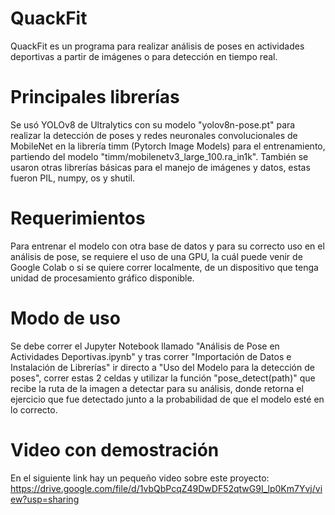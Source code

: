 # QuackFit
QuackFit es un programa para realizar análisis de poses en actividades deportivas a partir de imágenes o para detección en tiempo real.

# Principales librerías
Se usó YOLOv8 de Ultralytics con su modelo "yolov8n-pose.pt" para realizar la detección de poses y redes neuronales convolucionales de MobileNet en la librería timm (Pytorch Image Models) para el entrenamiento, partiendo del modelo "timm/mobilenetv3_large_100.ra_in1k". También se usaron otras librerías básicas para el manejo de imágenes y datos, estas fueron PIL, numpy, os y shutil.

# Requerimientos 
Para entrenar el modelo con otra base de datos y para su correcto uso en el análisis de pose, se requiere el uso de una GPU, la cuál puede venir de Google Colab o si se quiere correr localmente, de un dispositivo que tenga unidad de procesamiento gráfico disponible. 

# Modo de uso
Se debe correr el Jupyter Notebook llamado "Análisis de Pose en Actividades Deportivas.ipynb" y tras correr "Importación de Datos e Instalación de Librerías" ir directo a "Uso del Modelo para la detección de poses", correr estas 2 celdas y utilizar la función "pose_detect(path)" que recibe la ruta de la imagen a detectar para su análisis, donde retorna el ejercicio que fue detectado junto a la probabilidad de que el modelo esté en lo correcto.

# Video con demostración
En el siguiente link hay un pequeño video sobre este proyecto: https://drive.google.com/file/d/1vbQbPcqZ49DwDF52qtwG9I_lp0Km7Yvj/view?usp=sharing
